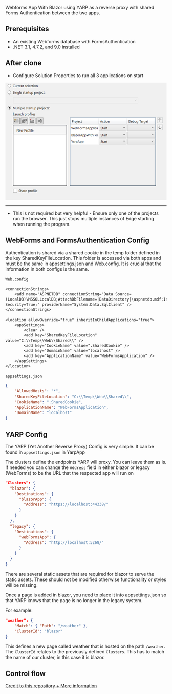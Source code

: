 Webforms App With Blazor using YARP as a reverse proxy with shared Forms Authentication between the two apps.

## Prerequisites

-   An existing Webforms database with FormsAuthentication
-   .NET 3.1, 4.7.2, and 9.0 installed

## After clone

-   Configure Solution Properties to run all 3 applications on start

<img src="./SlnProps.png" alt="Image showing solution properties">

---

-   This is not required but very helpful - Ensure only one of the projects run the browser. This just stops multiple instances of Edge starting when running the program.

## WebForms and FormsAuthentication Config

Authentication is shared via a shared cookie in the temp folder defined in the key SharedKeyFileLocation. This folder is accessed via both apps and must be the same in appsettings.json and Web.config. It is crucial that the information in both configs is the same.

`Web.config`

```
<connectionStrings>
	<add name="ASPNETDB" connectionString="Data Source=(LocalDB)\MSSQLLocalDB;AttachDbFilename=|DataDirectory|\aspnetdb.mdf;Integrated Security=True;" providerName="System.Data.SqlClient" />
</connectionStrings>

<location allowOverride="true" inheritInChildApplications="true">
	<appSettings>
		<clear />
		<add key="SharedKeyFileLocation" value="C:\\Temp\\Web\\Shared\\" />
		<add key="CookieName" value=".SharedCookie" />
		<add key="DomainName" value="localhost" />
		<add key="ApplicationName" value="WebFormsApplication" />
	</appSettings>
</location>
```

`appsettings.json`

```json
{
	"AllowedHosts": "*",
	"SharedKeyFileLocation": "C:\\Temp\\Web\\Shared\\",
	"CookieName": ".SharedCookie",
	"ApplicationName": "WebFormsApplication",
	"DomainName": "localhost"
}
```

## YARP Config

The YARP (Yet Another Reverse Proxy) Config is very simple. It can be found in `appsettings.json` in YarpApp

The clusters define the endpoints YARP will proxy. You can leave them as is. If needed you can change the `Address` field in either blazor or legacy (WebForms) to be the URL that the respected app will run on

```json
"Clusters": {
  "blazor": {
    "Destinations": {
      "blazorApp": {
        "Address": "https://localhost:44338/"
      }
    }
  },
  "legacy": {
    "Destinations": {
      "webFormsApp": {
        "Address": "http://localhost:5268/"
      }
    }
  }
}
```

There are several static assets that are required for blazor to serve the static assets. These should not be modified otherwise functionality or styles will be missing.

Once a page is added in blazor, you need to place it into appsettings.json so that YARP knows that the page is no longer in the legacy system.

For example:

```json
"weather": {
	"Match": { "Path": "/weather" },
	"ClusterId": "blazor"
}
```

This defines a new page called weather that is hosted on the path `/weather`. The `ClusterId` relates to the previously defined `Clusters`. This has to match the name of our cluster, in this case it is blazor.

## Control flow

[Credit to this repository + More information](https://github.com/JDGoldman/WebFormsWithBlazor)
